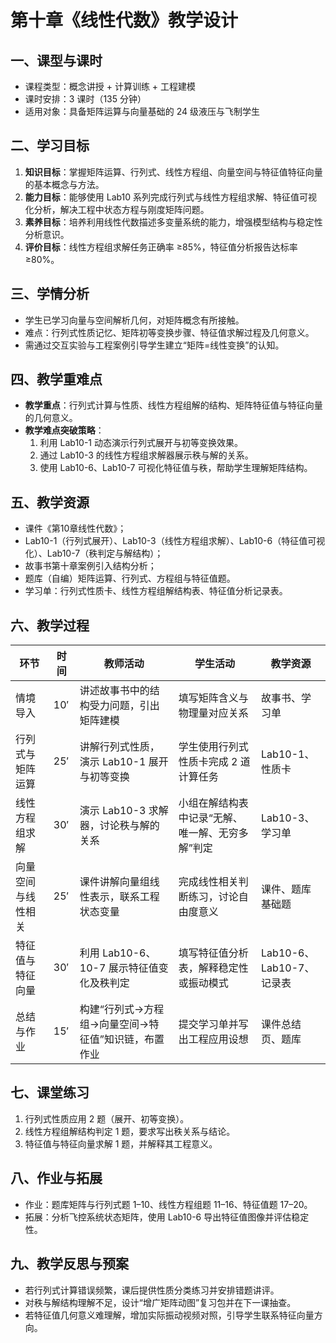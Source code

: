 # 第十章《线性代数》教学设计

## 一、课型与课时
- 课程类型：概念讲授 + 计算训练 + 工程建模
- 课时安排：3 课时（135 分钟）
- 适用对象：具备矩阵运算与向量基础的 24 级液压与飞制学生

## 二、学习目标
1. **知识目标**：掌握矩阵运算、行列式、线性方程组、向量空间与特征值特征向量的基本概念与方法。
2. **能力目标**：能够使用 Lab10 系列完成行列式与线性方程组求解、特征值可视化分析，解决工程中状态方程与刚度矩阵问题。
3. **素养目标**：培养利用线性代数描述多变量系统的能力，增强模型结构与稳定性分析意识。
4. **评价目标**：线性方程组求解任务正确率 ≥85%，特征值分析报告达标率 ≥80%。

## 三、学情分析
- 学生已学习向量与空间解析几何，对矩阵概念有所接触。
- 难点：行列式性质记忆、矩阵初等变换步骤、特征值求解过程及几何意义。
- 需通过交互实验与工程案例引导学生建立“矩阵=线性变换”的认知。

## 四、教学重难点
- **教学重点**：行列式计算与性质、线性方程组解的结构、矩阵特征值与特征向量的几何意义。
- **教学难点突破策略**：
  1. 利用 Lab10-1 动态演示行列式展开与初等变换效果。
  2. 通过 Lab10-3 的线性方程组求解器展示秩与解的关系。
  3. 使用 Lab10-6、Lab10-7 可视化特征值与秩，帮助学生理解矩阵结构。

## 五、教学资源
- 课件《第10章线性代数》；
- Lab10-1（行列式展开）、Lab10-3（线性方程组求解）、Lab10-6（特征值可视化）、Lab10-7（秩判定与解结构）；
- 故事书第十章案例引入结构分析；
- 题库（自编）矩阵运算、行列式、方程组与特征值题。
- 学习单：行列式性质卡、线性方程组解结构表、特征值分析记录表。

## 六、教学过程
| 环节 | 时间 | 教师活动 | 学生活动 | 教学资源 |
| --- | --- | --- | --- | --- |
| 情境导入 | 10′ | 讲述故事书中的结构受力问题，引出矩阵建模 | 填写矩阵含义与物理量对应关系 | 故事书、学习单 |
| 行列式与矩阵运算 | 25′ | 讲解行列式性质，演示 Lab10-1 展开与初等变换 | 学生使用行列式性质卡完成 2 道计算任务 | Lab10-1、性质卡 |
| 线性方程组求解 | 30′ | 演示 Lab10-3 求解器，讨论秩与解的关系 | 小组在解结构表中记录“无解、唯一解、无穷多解”判定 | Lab10-3、学习单 |
| 向量空间与线性相关 | 25′ | 课件讲解向量组线性表示，联系工程状态变量 | 完成线性相关判断练习，讨论自由度意义 | 课件、题库基础题 |
| 特征值与特征向量 | 30′ | 利用 Lab10-6、10-7 展示特征值变化及秩判定 | 填写特征值分析表，解释稳定性或振动模式 | Lab10-6、Lab10-7、记录表 |
| 总结与作业 | 15′ | 构建“行列式→方程组→向量空间→特征值”知识链，布置作业 | 提交学习单并写出工程应用设想 | 课件总结页、题库 |

## 七、课堂练习
1. 行列式性质应用 2 题（展开、初等变换）。
2. 线性方程组解结构判定 1 题，要求写出秩关系与结论。
3. 特征值与特征向量求解 1 题，并解释其工程意义。

## 八、作业与拓展
- 作业：题库矩阵与行列式题 1–10、线性方程组题 11–16、特征值题 17–20。
- 拓展：分析飞控系统状态矩阵，使用 Lab10-6 导出特征值图像并评估稳定性。

## 九、教学反思与预案
- 若行列式计算错误频繁，课后提供性质分类练习并安排错题讲评。
- 对秩与解结构理解不足，设计“增广矩阵动图”复习包并在下一课抽查。
- 若特征值几何意义难理解，增加实际振动视频对照，引导学生联系特征向量方向。
